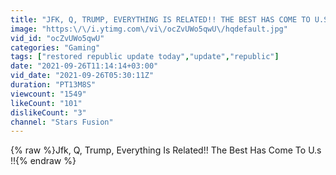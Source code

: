 ```yaml
---
title: "JFK, Q, TRUMP, EVERYTHING IS RELATED!! THE BEST HAS COME TO U.S !!"
image: "https:\/\/i.ytimg.com\/vi\/ocZvUWo5qwU\/hqdefault.jpg"
vid_id: "ocZvUWo5qwU"
categories: "Gaming"
tags: ["restored republic update today","update","republic"]
date: "2021-09-26T11:14:14+03:00"
vid_date: "2021-09-26T05:30:11Z"
duration: "PT13M8S"
viewcount: "1549"
likeCount: "101"
dislikeCount: "3"
channel: "Stars Fusion"
---
```

{% raw %}Jfk, Q, Trump, Everything Is Related!! The Best Has Come To U.s !!{% endraw %}
